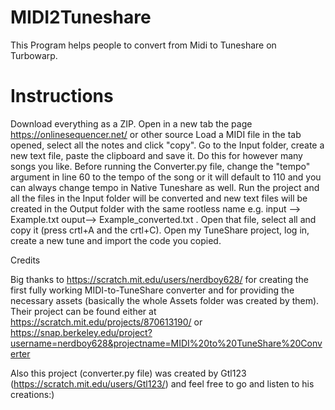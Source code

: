 # MIDI2Tuneshare
This Program helps people to convert from Midi to Tuneshare on Turbowarp.


 # Instructions

Download everything as a ZIP.
Open in a new tab the page https://onlinesequencer.net/ or other source 
Load a MIDI file in the tab opened, select all the notes and click "copy".
Go to the Input folder, create a new text file, paste the clipboard and save it.
Do this for however many songs you like.
Before running the Converter.py file, change the "tempo" argument in line 60 to the tempo of the song  or it will default to 110 and you can always change tempo in Native Tuneshare as well.
Run the project and all the files in the Input folder will be converted and new text files will be created in the Output folder with the same rootless name e.g. input --> Example.txt ouput--> Example_converted.txt .
Open that file, select all and copy it (press crtl+A and the crtl+C).
Open my TuneShare project, log in, create a new tune and import the code you copied.

Credits

Big thanks to https://scratch.mit.edu/users/nerdboy628/ for creating the first fully working MIDI-to-TuneShare converter and for providing the necessary assets (basically the whole Assets folder was created by them). Their project can be found either at https://scratch.mit.edu/projects/870613190/ or https://snap.berkeley.edu/project?username=nerdboy628&projectname=MIDI%20to%20TuneShare%20Converter

Also this project (converter.py file) was created by Gtl123 (https://scratch.mit.edu/users/Gtl123/) and feel free to go and listen to his creations:)
